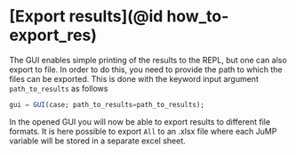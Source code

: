 # [Export results](@id how_to-export_res)

The GUI enables simple printing of the results to the REPL, but one can also export to file.
In order to do this, you need to provide the path to which the files can be exported.
This is done with the keyword input argument `path_to_results` as follows

```julia
gui = GUI(case; path_to_results=path_to_results);
```

In the opened GUI you will now be able to export results to different file formats.
It is here possible to export `All` to an .xlsx file where each JuMP variable will be stored in a separate excel sheet.
